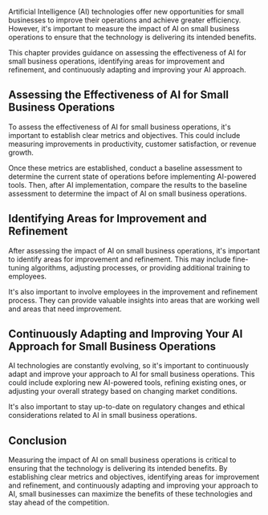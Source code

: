 

Artificial Intelligence (AI) technologies offer new opportunities for small businesses to improve their operations and achieve greater efficiency. However, it's important to measure the impact of AI on small business operations to ensure that the technology is delivering its intended benefits.

This chapter provides guidance on assessing the effectiveness of AI for small business operations, identifying areas for improvement and refinement, and continuously adapting and improving your AI approach.

Assessing the Effectiveness of AI for Small Business Operations
---------------------------------------------------------------

To assess the effectiveness of AI for small business operations, it's important to establish clear metrics and objectives. This could include measuring improvements in productivity, customer satisfaction, or revenue growth.

Once these metrics are established, conduct a baseline assessment to determine the current state of operations before implementing AI-powered tools. Then, after AI implementation, compare the results to the baseline assessment to determine the impact of AI on small business operations.

Identifying Areas for Improvement and Refinement
------------------------------------------------

After assessing the impact of AI on small business operations, it's important to identify areas for improvement and refinement. This may include fine-tuning algorithms, adjusting processes, or providing additional training to employees.

It's also important to involve employees in the improvement and refinement process. They can provide valuable insights into areas that are working well and areas that need improvement.

Continuously Adapting and Improving Your AI Approach for Small Business Operations
----------------------------------------------------------------------------------

AI technologies are constantly evolving, so it's important to continuously adapt and improve your approach to AI for small business operations. This could include exploring new AI-powered tools, refining existing ones, or adjusting your overall strategy based on changing market conditions.

It's also important to stay up-to-date on regulatory changes and ethical considerations related to AI in small business operations.

Conclusion
----------

Measuring the impact of AI on small business operations is critical to ensuring that the technology is delivering its intended benefits. By establishing clear metrics and objectives, identifying areas for improvement and refinement, and continuously adapting and improving your approach to AI, small businesses can maximize the benefits of these technologies and stay ahead of the competition.
